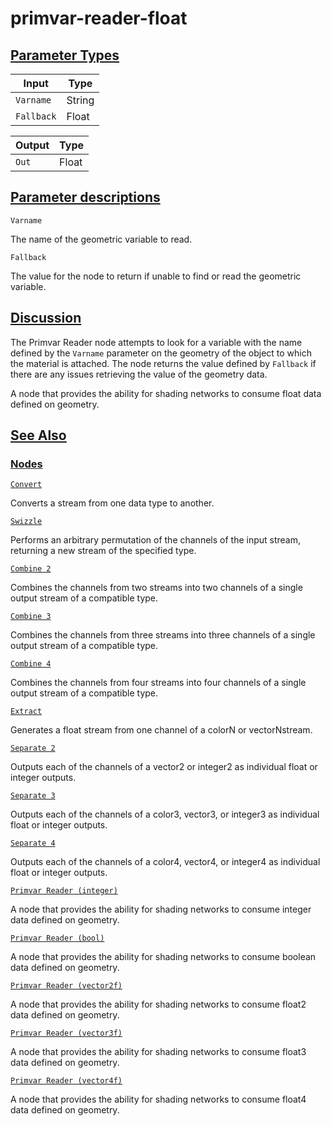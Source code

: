 # primvar-reader-float


[Parameter Types](/documentation/shadergraph/data/primvar-reader-(float)#Parameter-Types)
-----------------------------------------------------------------------------------------

| Input | Type |
| --- | --- |
| `Varname` | String |
| `Fallback` | Float |

| Output | Type |
| --- | --- |
| `Out` | Float |

[Parameter descriptions](/documentation/shadergraph/data/primvar-reader-(float)#Parameter-descriptions)
-------------------------------------------------------------------------------------------------------

`Varname` 

 The name of the geometric variable to read.
 

`Fallback` 

 The value for the node to return if unable to find or read the geometric variable.
 

[Discussion](/documentation/shadergraph/data/primvar-reader-(float)#Discussion)
-------------------------------------------------------------------------------

 The Primvar Reader node attempts to look for a variable with the name defined by the
 `Varname` 
 parameter on the geometry of the object to which the material is attached. The node returns the value defined by
 `Fallback` 
 if there are any issues retrieving the value of the geometry data.
 

 A node that provides the ability for shading networks to consume float data defined on geometry.

[See Also](/documentation/shadergraph/data/primvar-reader-(float)#see-also)
---------------------------------------------------------------------------

### [Nodes](/documentation/shadergraph/data/primvar-reader-(float)#nodes)

[`Convert`](/documentation/shadergraph/data/convert)

 Converts a stream from one data type to another.
 

[`Swizzle`](/documentation/shadergraph/data/swizzle)

 Performs an arbitrary permutation of the channels of the input stream, returning a new stream of the specified type.
 

[`Combine 2`](/documentation/shadergraph/data/combine-2)

 Combines the channels from two streams into two channels of a single output stream of a compatible type.
 

[`Combine 3`](/documentation/shadergraph/data/combine-3)

 Combines the channels from three streams into three channels of a single output stream of a compatible type.
 

[`Combine 4`](/documentation/shadergraph/data/combine-4)

 Combines the channels from four streams into four channels of a single output stream of a compatible type.
 

[`Extract`](/documentation/shadergraph/data/extract)

 Generates a float stream from one channel of a color​N o​r vector​N ​stream.
 

[`Separate 2`](/documentation/shadergraph/data/separate-2)

 Outputs each of the channels of a vector2 or integer2 as individual float or integer outputs.
 

[`Separate 3`](/documentation/shadergraph/data/separate-3)

 Outputs each of the channels of a color3, vector3, or integer3 as individual float or integer outputs.
 

[`Separate 4`](/documentation/shadergraph/data/separate-4)

 Outputs each of the channels of a color4, vector4, or integer4 as individual float or integer outputs.
 

[`Primvar Reader (integer)`](/documentation/shadergraph/data/primvar-reader-(integer))

 A node that provides the ability for shading networks to consume integer data defined on geometry.
 

[`Primvar Reader (bool)`](/documentation/shadergraph/data/primvar-reader-(bool))

 A node that provides the ability for shading networks to consume boolean data defined on geometry.
 

[`Primvar Reader (vector2f)`](/documentation/shadergraph/data/primvar-reader-(vector2f))

 A node that provides the ability for shading networks to consume float2 data defined on geometry.
 

[`Primvar Reader (vector3f)`](/documentation/shadergraph/data/primvar-reader-(vector3f))

 A node that provides the ability for shading networks to consume float3 data defined on geometry.
 

[`Primvar Reader (vector4f)`](/documentation/shadergraph/data/primvar-reader-(vector4f))

 A node that provides the ability for shading networks to consume float4 data defined on geometry.
 

